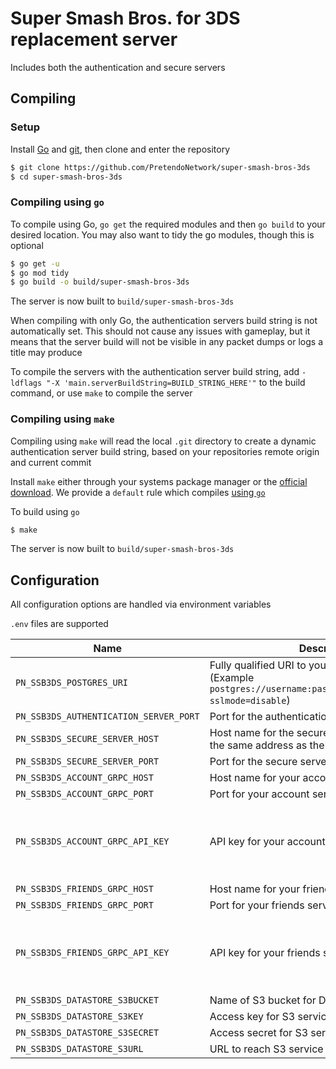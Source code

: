 # Super Smash Bros. for 3DS replacement server
Includes both the authentication and secure servers

## Compiling

### Setup
Install [Go](https://go.dev/doc/install) and [git](https://git-scm.com/downloads), then clone and enter the repository

```bash
$ git clone https://github.com/PretendoNetwork/super-smash-bros-3ds
$ cd super-smash-bros-3ds
```

### Compiling using `go`
To compile using Go, `go get` the required modules and then `go build` to your desired location. You may also want to tidy the go modules, though this is optional

```bash
$ go get -u
$ go mod tidy
$ go build -o build/super-smash-bros-3ds
```

The server is now built to `build/super-smash-bros-3ds`

When compiling with only Go, the authentication servers build string is not automatically set. This should not cause any issues with gameplay, but it means that the server build will not be visible in any packet dumps or logs a title may produce

To compile the servers with the authentication server build string, add `-ldflags "-X 'main.serverBuildString=BUILD_STRING_HERE'"` to the build command, or use `make` to compile the server

### Compiling using `make`
Compiling using `make` will read the local `.git` directory to create a dynamic authentication server build string, based on your repositories remote origin and current commit

Install `make` either through your systems package manager or the [official download](https://www.gnu.org/software/make/). We provide a `default` rule which compiles [using `go`](#compiling-using-go)

To build using `go`

```bash
$ make
```

The server is now built to `build/super-smash-bros-3ds`

## Configuration
All configuration options are handled via environment variables

`.env` files are supported

| Name | Description | Required |
| ---- | ----------- | -------- |
| `PN_SSB3DS_POSTGRES_URI` | Fully qualified URI to your Postgres server (Example `postgres://username:password@localhost/ssb3ds?sslmode=disable`) | Yes |
| `PN_SSB3DS_AUTHENTICATION_SERVER_PORT` | Port for the authentication server | Yes |
| `PN_SSB3DS_SECURE_SERVER_HOST` | Host name for the secure server (should point to the same address as the authentication server) | Yes |
| `PN_SSB3DS_SECURE_SERVER_PORT` | Port for the secure server | Yes |
| `PN_SSB3DS_ACCOUNT_GRPC_HOST` | Host name for your account server gRPC service | Yes |
| `PN_SSB3DS_ACCOUNT_GRPC_PORT` | Port for your account server gRPC service | Yes |
| `PN_SSB3DS_ACCOUNT_GRPC_API_KEY` | API key for your account server gRPC service | No (Assumed to be an open gRPC API) |
| `PN_SSB3DS_FRIENDS_GRPC_HOST` | Host name for your friends server gRPC service | Yes |
| `PN_SSB3DS_FRIENDS_GRPC_PORT` | Port for your friends server gRPC service | Yes |
| `PN_SSB3DS_FRIENDS_GRPC_API_KEY` | API key for your friends server gRPC service | No (Assumed to be an open gRPC API) |
| `PN_SSB3DS_DATASTORE_S3BUCKET` | Name of S3 bucket for DataStore storage | Yes |
| `PN_SSB3DS_DATASTORE_S3KEY` | Access key for S3 service | Yes |
| `PN_SSB3DS_DATASTORE_S3SECRET` | Access secret for S3 service | Yes |
| `PN_SSB3DS_DATASTORE_S3URL` | URL to reach S3 service | Yes |